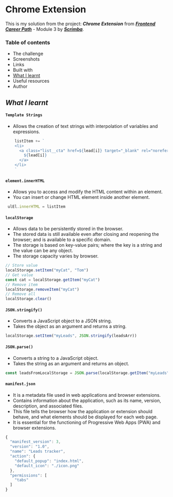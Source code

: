# Chrome Extension

This is my solution from the project: ***Chrome Extension*** from [***Frontend Career Path***](https://scrimba.com/learn/frontend) - Module 3 by [***Scrimba***](https://scrimba.com/).

### Table of contents
+ The challenge
+ Screenshots
+ Links
+ Built with
+ [What I learnt](#what-i-learnt)
+ Useful resources
+ Author

## *What I learnt*
#### `Template Strings`
+ Allows the creation of text strings with interpolation of variables and expressions.
```js
    listItem += `
    <li>
      <a class="list__cta" href=${lead[i]} target="_blank" rel="noreferrer">
        ${lead[i]}
      </a>
    </li>
    `
```
#### `element.innerHTML`
+ Allows you to access and modify the HTML content within an element.
+ You can insert or change HTML element inside another element.
```js
 ulEl.innerHTML = listItem
```
#### `localStorage`
+ Allows data to be persistently stored in the browser.
+ The stored data is still available even after closing and reopening the browser; and is available to a specific domain.
+ The storage is based on key-value pairs; where the key is a string and the value can be any object.
+ The storage capacity varies by browser.
```js
// Store value
localStorage.setItem("myCat", "Tom")
// Get value
const cat = localStorage.getItem("myCat")
// Remove item
localStorage.removeItem("myCat")
// Remove all
localStorage.clear()
```
#### ``JSON.stringify()``
+ Converts a JavaScript object to a JSON string.
+ Takes the object as an argument and returns a string.
```js
localStorage.setItem("myLeads", JSON.stringify(leadsArr))
```
#### `JSON.parse()`
+ Converts a string to a JavaScript object.
+ Takes the string as an argument and returns an object.
```js
const leadsFromLocalStorage = JSON.parse(localStorage.getItem("myLeads"))
```
#### `manifest.json`
+ It is a metadata file used in web applications and browser extensions.
+ Contains information about the application, such as its name, version, description, and associated files. 
+ This file tells the browser how the application or extension should behave, and what elements should be displayed for each web page. 
+ It is essential for the functioning of Progressive Web Apps (PWA) and browser extensions.
```js
{
  "manifest_version": 3,
  "version": "1.0",
  "name": "Leads tracker",
  "action": {
    "default_popup": "index.html",
    "default_icon": "./icon.png"
  },
  "permissions": [
    "tabs"
  ]
}
```